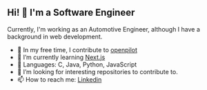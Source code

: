 ## Hi! 👋 I'm a Software Engineer

 Currently, I'm working as an Automotive Engineer, although I have a background in web development.

- 🔭 In my free time, I contribute to [openpilot](https://github.com/commaai/openpilot)
- 🌱 I’m currently learning [Next.js](https://nextjs.org/)
- 🔧 Languages: C, Java, Python, JavaScript
- 🤔 I’m looking for interesting repositories to contribute to.
- 📫 How to reach me: [Linkedin](https://www.linkedin.com/in/jovo-savic-820513236/)

